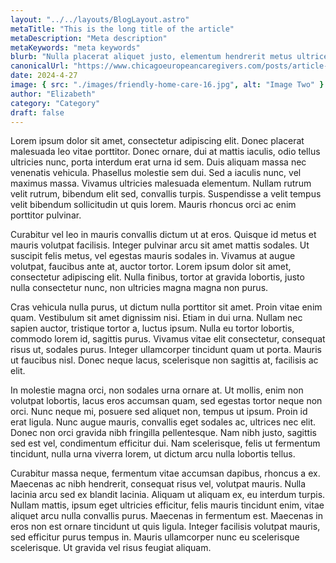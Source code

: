 ```yaml
---
layout: "../../layouts/BlogLayout.astro"
metaTitle: "This is the long title of the article"
metaDescription: "Meta description"
metaKeywords: "meta keywords"
blurb: "Nulla placerat aliquet justo, elementum hendrerit metus ultrices vehicula."
canonicalUrl: "https://www.chicagoeuropeancaregivers.com/posts/article-two"
date: 2024-4-27
image: { src: "./images/friendly-home-care-16.jpg", alt: "Image Two" }
author: "Elizabeth"
category: "Category"
draft: false
---
```


Lorem ipsum dolor sit amet, consectetur adipiscing elit. Donec placerat malesuada leo vitae porttitor. Donec ornare, dui at mattis iaculis, odio tellus ultricies nunc, porta interdum erat urna id sem. Duis aliquam massa nec venenatis vehicula. Phasellus molestie sem dui. Sed a iaculis nunc, vel maximus massa. Vivamus ultricies malesuada elementum. Nullam rutrum velit rutrum, bibendum elit sed, convallis turpis. Suspendisse a velit tempus velit bibendum sollicitudin ut quis lorem. Mauris rhoncus orci ac enim porttitor pulvinar.

Curabitur vel leo in mauris convallis dictum ut at eros. Quisque id metus et mauris volutpat facilisis. Integer pulvinar arcu sit amet mattis sodales. Ut suscipit felis metus, vel egestas mauris sodales in. Vivamus at augue volutpat, faucibus ante at, auctor tortor. Lorem ipsum dolor sit amet, consectetur adipiscing elit. Nulla finibus, tortor at gravida lobortis, justo nulla consectetur nunc, non ultricies magna magna non purus.

Cras vehicula nulla purus, ut dictum nulla porttitor sit amet. Proin vitae enim quam. Vestibulum sit amet dignissim nisi. Etiam in dui urna. Nullam nec sapien auctor, tristique tortor a, luctus ipsum. Nulla eu tortor lobortis, commodo lorem id, sagittis purus. Vivamus vitae elit consectetur, consequat risus ut, sodales purus. Integer ullamcorper tincidunt quam ut porta. Mauris ut faucibus nisl. Donec neque lacus, scelerisque non sagittis at, facilisis ac elit.

In molestie magna orci, non sodales urna ornare at. Ut mollis, enim non volutpat lobortis, lacus eros accumsan quam, sed egestas tortor neque non orci. Nunc neque mi, posuere sed aliquet non, tempus ut ipsum. Proin id erat ligula. Nunc augue mauris, convallis eget sodales ac, ultrices nec elit. Donec non orci gravida nibh fringilla pellentesque. Nam nibh justo, sagittis sed est vel, condimentum efficitur dui. Nam scelerisque, felis ut fermentum tincidunt, nulla urna viverra lorem, ut dictum arcu nulla lobortis tellus.

Curabitur massa neque, fermentum vitae accumsan dapibus, rhoncus a ex. Maecenas ac nibh hendrerit, consequat risus vel, volutpat mauris. Nulla lacinia arcu sed ex blandit lacinia. Aliquam ut aliquam ex, eu interdum turpis. Nullam mattis, ipsum eget ultricies efficitur, felis mauris tincidunt enim, vitae aliquet arcu nulla convallis purus. Maecenas in fermentum est. Maecenas in eros non est ornare tincidunt ut quis ligula. Integer facilisis volutpat mauris, sed efficitur purus tempus in. Mauris ullamcorper nunc eu scelerisque scelerisque. Ut gravida vel risus feugiat aliquam.
